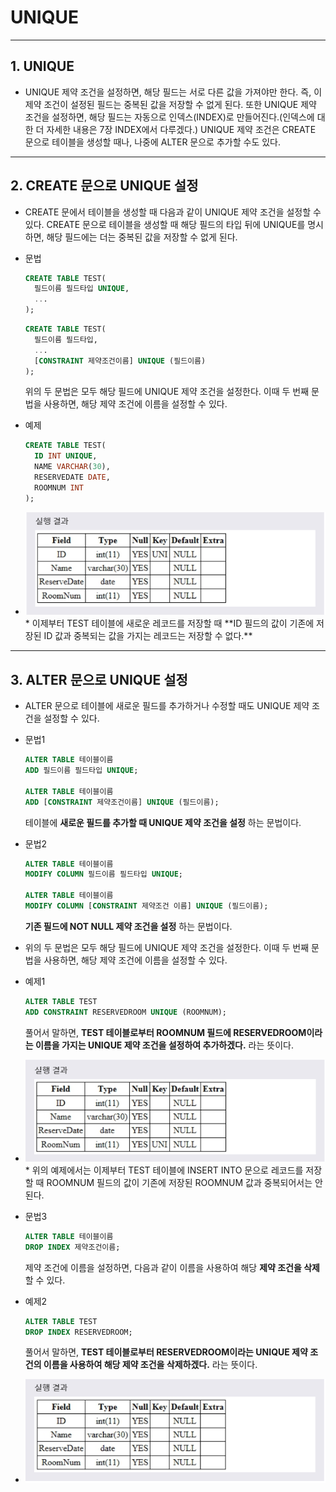 # UNIQUE
***

## 1. UNIQUE

* UNIQUE 제약 조건을 설정하면, 해당 필드는 서로 다른 값을 가져야만 한다. 즉, 이 제약 조건이 설정된 필드는 중복된 값을 저장할 수 없게 된다. 또한 UNIQUE 제약 조건을 설정하면, 해당 필드는 자동으로 인덱스(INDEX)로 만들어진다.(인덱스에 대한 더 자세한 내용은 7장 INDEX에서 다루겠다.) UNIQUE 제약 조건은 CREATE 문으로 테이블을 생성할 때나, 나중에 ALTER 문으로 추가할 수도 있다.
***

## 2. CREATE 문으로 UNIQUE 설정

* CREATE 문에서 테이블을 생성할 때 다음과 같이 UNIQUE 제약 조건을 설정할 수 있다. CREATE 문으로 테이블을 생성할 때 해당 필드의 타입 뒤에 UNIQUE를 명시하면, 해당 필드에는 더는 중복된 값을 저장할 수 없게 된다.

* 문법
  ```SQL
  CREATE TABLE TEST(
    필드이름 필드타입 UNIQUE,
    ...
  );
  ```

  ```SQL
  CREATE TABLE TEST(
    필드이름 필드타입,
    ...
    [CONSTRAINT 제약조건이름] UNIQUE (필드이름)
  );
  ```
  위의 두 문법은 모두 해당 필드에 UNIQUE 제약 조건을 설정한다. 이때 두 번째 문법을 사용하면, 해당 제약 조건에 이름을 설정할 수 있다.

* 예제
  ```SQL
  CREATE TABLE TEST(
    ID INT UNIQUE,
    NAME VARCHAR(30),
    RESERVEDATE DATE,
    ROOMNUM INT
  );
  ```

* <img src="../../images/5_05.PNG" width="600"/>
  * 이제부터 TEST 테이블에 새로운 레코드를 저장할 때 **ID 필드의 값이 기존에 저장된 ID 값과 중복되는 값을 가지는 레코드는 저장할 수 없다.**
***

## 3. ALTER 문으로 UNIQUE 설정

* ALTER 문으로 테이블에 새로운 필드를 추가하거나 수정할 때도 UNIQUE 제약 조건을 설정할 수 있다.

* 문법1
  ```SQL
  ALTER TABLE 테이블이름
  ADD 필드이름 필드타입 UNIQUE;

  ALTER TABLE 테이블이름
  ADD [CONSTRAINT 제약조건이름] UNIQUE (필드이름);
  ```
  테이블에 **새로운 필드를 추가할 때 UNIQUE 제약 조건을 설정** 하는 문법이다.

* 문법2
  ```SQL
  ALTER TABLE 테이블이름
  MODIFY COLUMN 필드이름 필드타입 UNIQUE;

  ALTER TABLE 테이블이름
  MODIFY COLUMN [CONSTRAINT 제약조건 이름] UNIQUE (필드이름);
  ```
  **기존 필드에 NOT NULL 제약 조건을 설정** 하는 문법이다.

* 위의 두 문법은 모두 해당 필드에 UNIQUE 제약 조건을 설정한다. 이때 두 번째 문법을 사용하면, 해당 제약 조건에 이름을 설정할 수 있다.

* 예제1
  ```SQL
  ALTER TABLE TEST
  ADD CONSTRAINT RESERVEDROOM UNIQUE (ROOMNUM);
  ```
  풀어서 말하면, **TEST 테이블로부터 ROOMNUM 필드에 RESERVEDROOM이라는 이름을 가지는 UNIQUE 제약 조건을 설정하여 추가하겠다.** 라는 뜻이다.

* <img src="../../images/5_06.PNG" width="600"/>
  * 위의 예제에서는 이제부터 TEST 테이블에 INSERT INTO 문으로 레코드를 저장할 때 ROOMNUM 필드의 값이 기존에 저장된 ROOMNUM 값과 중복되어서는 안된다.

* 문법3
  ```SQL
  ALTER TABLE 테이블이름
  DROP INDEX 제약조건이름;
  ```
  제약 조건에 이름을 설정하면, 다음과 같이 이름을 사용하여 해당 **제약 조건을 삭제** 할 수 있다.

* 예제2
  ```SQL
  ALTER TABLE TEST
  DROP INDEX RESERVEDROOM;
  ```
  풀어서 말하면, **TEST 테이블로부터 RESERVEDROOM이라는 UNIQUE 제약 조건의 이름을 사용하여 해당 제약 조건을 삭제하겠다.** 라는 뜻이다.

* <img src="../../images/5_07.PNG" width="600"/>

